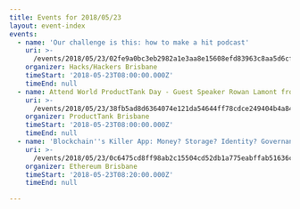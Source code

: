 ```yaml
---
title: Events for 2018/05/23
layout: event-index
events:
  - name: 'Our challenge is this: how to make a hit podcast'
    uri: >-
      /events/2018/05/23/02fe9a0bc3eb2982a1e3aa8e15608efd83963c8aa5d6cff78f48501e57b5b253
    organizer: Hacks/Hackers Brisbane
    timeStart: '2018-05-23T08:00:00.000Z'
    timeEnd: null
  - name: Attend World ProductTank Day - Guest Speaker Rowan Lamont from Designworks
    uri: >-
      /events/2018/05/23/38fb5ad8d6364074e121da54644ff78cdce249404b4a84473ab55a8320715cb0
    organizer: ProductTank Brisbane
    timeStart: '2018-05-23T08:00:00.000Z'
    timeEnd: null
  - name: 'Blockchain''s Killer App: Money? Storage? Identity? Governance? Kitties?'
    uri: >-
      /events/2018/05/23/0c6475cd8ff98ab2c15504cd52db1a775eabffab51636ccdcfe74a0585188f90
    organizer: Ethereum Brisbane
    timeStart: '2018-05-23T08:20:00.000Z'
    timeEnd: null

---
```

